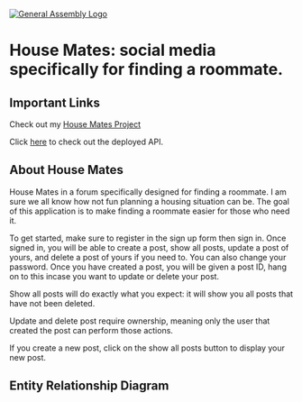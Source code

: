 [![General Assembly Logo](https://camo.githubusercontent.com/1a91b05b8f4d44b5bbfb83abac2b0996d8e26c92/687474703a2f2f692e696d6775722e636f6d2f6b6538555354712e706e67)](https://generalassemb.ly/education/web-development-immersive)

# House Mates: social media specifically for finding a roommate.

## Important Links

Check out my [House Mates Project](https://jbeecy.github.io/house-mates/)

Click [here](https://github.com/jbeecy/house-mates-api) to check out the deployed API.

## About House Mates

House Mates in a forum specifically designed for finding a roommate. I am sure we all know how not fun planning a housing situation can be. The goal of this application is to make finding a roommate easier for those who need it. 

To get started, make sure to register in the sign up form then sign in. Once signed in, you will be able to create a post, show all posts, update a post of yours, and delete a post of yours if you need to. You can also change your password. Once you have created a post, you will be given a post ID, hang on to this incase you want to update or delete your post. 

Show all posts will do exactly what you expect: it will show you all posts that have not been deleted. 

Update and delete post require ownership, meaning only the user that created the post can perform those actions.

If you create a new post, click on the show all posts button to display your new post.

## Entity Relationship Diagram
